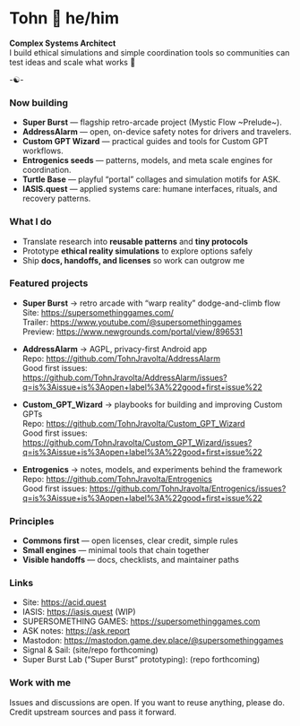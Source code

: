# Tohn 🧿 he/him

**Complex Systems Architect**  
I build ethical simulations and simple coordination tools so communities can test ideas and scale what works 🎯

-☯️-

### Now building
- **Super Burst** — flagship retro-arcade project (Mystic Flow ~Prelude~).  
- **AddressAlarm** — open, on-device safety notes for drivers and travelers.  
- **Custom GPT Wizard** — practical guides and tools for Custom GPT workflows.  
- **Entrogenics seeds** — patterns, models, and meta scale engines for coordination.  
- **Turtle Base** — playful “portal” collages and simulation motifs for ASK.  
- **IASIS.quest** — applied systems care: humane interfaces, rituals, and recovery patterns.  

### What I do
- Translate research into **reusable patterns** and **tiny protocols**  
- Prototype **ethical reality simulations** to explore options safely  
- Ship **docs, handoffs, and licenses** so work can outgrow me

### Featured projects
- **Super Burst** → retro arcade with “warp reality” dodge-and-climb flow  
  Site: https://supersomethinggames.com/  
  Trailer: https://www.youtube.com/@supersomethinggames  
  Preview: https://www.newgrounds.com/portal/view/896531

- **AddressAlarm** → AGPL, privacy-first Android app  
  Repo: https://github.com/TohnJravolta/AddressAlarm  
  Good first issues: https://github.com/TohnJravolta/AddressAlarm/issues?q=is%3Aissue+is%3Aopen+label%3A%22good+first+issue%22

- **Custom_GPT_Wizard** → playbooks for building and improving Custom GPTs  
  Repo: https://github.com/TohnJravolta/Custom_GPT_Wizard  
  Good first issues: https://github.com/TohnJravolta/Custom_GPT_Wizard/issues?q=is%3Aissue+is%3Aopen+label%3A%22good+first+issue%22

- **Entrogenics** → notes, models, and experiments behind the framework  
  Repo: https://github.com/TohnJravolta/Entrogenics  
  Good first issues: https://github.com/TohnJravolta/Entrogenics/issues?q=is%3Aissue+is%3Aopen+label%3A%22good+first+issue%22

### Principles
- **Commons first** — open licenses, clear credit, simple rules  
- **Small engines** — minimal tools that chain together  
- **Visible handoffs** — docs, checklists, and maintainer paths

### Links
- Site: https://acid.quest  
- IASIS: https://iasis.quest (WIP)
- SUPERSOMETHING GAMES: https://supersomethinggames.com  
- ASK notes: https://ask.report  
- Mastodon: https://mastodon.game.dev.place/@supersomethinggames  
- Signal & Sail: (site/repo forthcoming)  
- Super Burst Lab (“Super Burst” prototyping): (repo forthcoming)

### Work with me
Issues and discussions are open. If you want to reuse anything, please do.  
Credit upstream sources and pass it forward.
